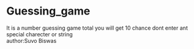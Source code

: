 # Guessing_game
It is a number guessing game 
total you will get 10 chance 
dont enter ant special charecter or string  <br>
author:Suvo Biswas
